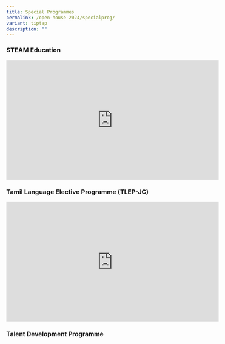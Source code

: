 ```yaml
---
title: Special Programmes
permalink: /open-house-2024/specialprog/
variant: tiptap
description: ""
---
```

<h3><strong>STEAM Education</strong></h3><div class="iframe-wrapper"><iframe height="315" width="560" allowfullscreen="true" frameborder="0" src="https://www.youtube.com/embed/zpHwnlKGQTM?si=pbGYO8s7dQROFNbk"></iframe></div><p></p><h3><strong>Tamil Language Elective Programme (TLEP-JC)</strong></h3><div class="iframe-wrapper"><iframe height="315" width="560" allowfullscreen="true" frameborder="0" src="https://www.youtube.com/embed/rdCzg38KCro?si=8j1cdVIckMdWIR53"></iframe></div><p></p><h3><strong>Talent Development Programme</strong></h3><p></p><p></p>